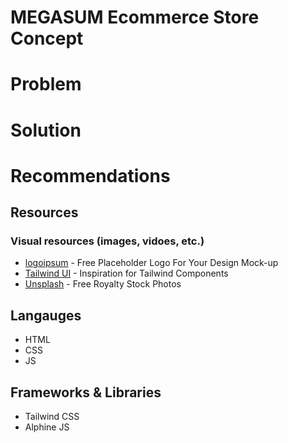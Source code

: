# MEGASUM Ecommerce Store Concept

# Problem

# Solution

# Recommendations

## Resources

### Visual resources (images, vidoes, etc.)

- [logoipsum](https://logoipsum.com/) - Free Placeholder Logo For Your Design Mock-up
- [Tailwind UI](https://tailwindui.com/) - Inspiration for Tailwind Components
- [Unsplash]() - Free Royalty Stock Photos

## Langauges

- HTML
- CSS
- JS

## Frameworks & Libraries

- Tailwind CSS
- Alphine JS
